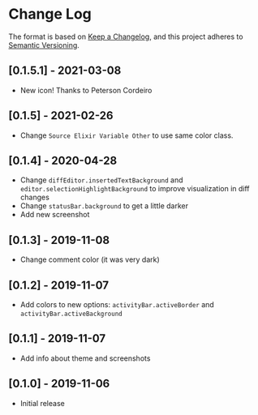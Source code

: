 # Change Log

The format is based on [Keep a Changelog](https://keepachangelog.com/en/1.0.0/),
and this project adheres to [Semantic Versioning](https://semver.org/spec/v2.0.0.html).

## [0.1.5.1] - 2021-03-08

- New icon! Thanks to Peterson Cordeiro

## [0.1.5] - 2021-02-26

- Change `Source Elixir Variable Other` to use same color class.

## [0.1.4] - 2020-04-28

- Change `diffEditor.insertedTextBackground` and `editor.selectionHighlightBackground` to improve visualization in diff changes
- Change `statusBar.background` to get a little darker
- Add new screenshot

## [0.1.3] - 2019-11-08

- Change comment color (it was very dark)

## [0.1.2] - 2019-11-07

- Add colors to new options: `activityBar.activeBorder` and `activityBar.activeBackground`

## [0.1.1] - 2019-11-07

- Add info about theme and screenshots

## [0.1.0] - 2019-11-06

- Initial release
